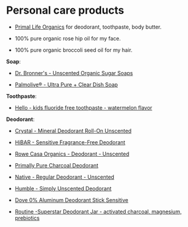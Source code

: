 # Personal care products

* [Primal Life Organics](https://www.primallifeorganics.com) for deodorant, toothpaste, body butter.

* 100% pure organic rose hip oil for my face.

* 100% pure organic broccoli seed oil for my hair.

**Soap**:

* [Dr. Bronner's - Unscented Organic Sugar Soaps](https://www.drbronner.com/products/baby-unscented-organic-sugar-soaps)

* [Palmolive® - Ultra Pure + Clear Dish Soap](https://www.palmolive.com/en-us/products/liquid-dish-soap/ultra-pure-clear)

**Toothpaste**:

* [Hello - kids fluoride free toothpaste - watermelon flavor](https://www.hello-products.com/product/kids-fluoride-free-toothpaste-natural-watermelon/)

**Deodorant**:

* [Crystal - Mineral Deodorant Roll-On Unscented](https://www.thecrystal.com/products/mineral-deodorant-roll-on-unscented-1)

* [HiBAR - Sensitive Fragrance-Free Deodorant](https://hellohibar.com/products/fragrance-free-sensitive-deodorant?)

* [Rowe Casa Organics - Deodorant - Unscented](https://www.rowecasaorganics.com/products/deodorant-2-75-oz-1)

* [Primally Pure Charcoal Deodorant](https://primallypure.com/products/charcoal-deodorant?variant=310098853894)

* [Native - Regular Deodorant - Unscented](https://www.nativecos.com/products/deo-unscented)

* [Humble - Simply Unscented Deodorant](https://humblebrands.com/products/simply-unscented-natural-deodorant?variant=37950614896839)

* [Dove 0% Aluminum Deodorant Stick Sensitive](https://www.dove.com/us/en/p/dove-0-aluminum-deodorant-stick-sensitive.html/00079400469755)

* [Routine -Superstar Deodorant Jar - activated charcoal, magnesium, prebiotics](https://routinecream.ca/products/superstar-activated-charcoal-magnesium-prebiotics?variant=14897481941055)
